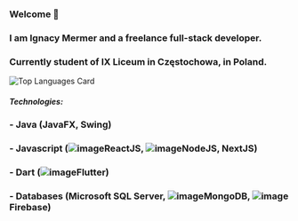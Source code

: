 ### Welcome 👋
### I am Ignacy Mermer and a freelance full-stack developer.
### Currently student of IX Liceum in Częstochowa, in Poland.
![Top Languages Card](https://github-readme-stats.vercel.app/api/top-langs/?username=IgnacyMermer2003&layout=compact)
##### Technologies:
### - Java (JavaFX, Swing)
### - Javascript (![image](https://user-images.githubusercontent.com/60555082/123275057-50603580-d504-11eb-9b52-ef409f55220a.png)ReactJS, ![image](https://user-images.githubusercontent.com/60555082/123275110-5bb36100-d504-11eb-91be-ddfbb0844188.png)NodeJS, NextJS)
### - Dart (![image](https://user-images.githubusercontent.com/60555082/123275021-476f6400-d504-11eb-91eb-b243d5695056.png)Flutter)
### - Databases (Microsoft SQL Server, ![image](https://user-images.githubusercontent.com/60555082/123274968-3de5fc00-d504-11eb-9728-cfcb3476997f.png)MongoDB, ![image](https://user-images.githubusercontent.com/60555082/123274813-21e25a80-d504-11eb-8fd8-6ed114050bb5.png)Firebase)



<!--
**IgnacyMermer2003/IgnacyMermer2003** is a ✨ _special_ ✨ repository because its `README.md` (this file) appears on your GitHub profile.

Here are some ideas to get you started:

- 🔭 I’m currently working on ...
- 🌱 I’m currently learning ...
- 👯 I’m looking to collaborate on ...
- 🤔 I’m looking for help with ...
- 💬 Ask me about ...
- 📫 How to reach me: ...
- 😄 Pronouns: ...
- ⚡ Fun fact: ...
-->
